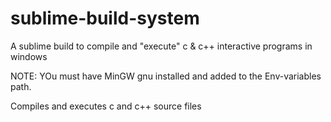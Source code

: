 # sublime-build-system
A sublime build to compile and "execute" c &amp; c++ interactive programs in windows

NOTE: YOu must have MinGW gnu installed and added to the Env-variables path.

Compiles and executes c and c++ source files
